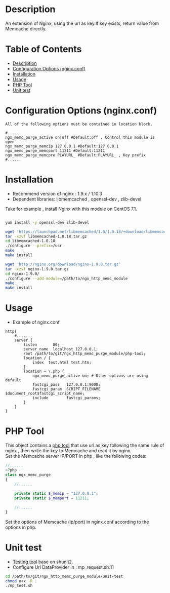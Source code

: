 Description
===========

An extension of Nginx, using the url as key.If key exists, return value from Memcache directly. 

Table of Contents
=================

* [Description](#description)
* [Configuration Options (nginx.conf)](#configuration-options-nginxconf)
* [Installation](#installation)
* [Usage](#usage)
* [PHP Tool](#php-tool)
* [Unit test](#unit-test)

Configuration Options (nginx.conf)
==================================

`All of the following options must be contained in location block.`
```nginx
#......
ngx_memc_purge_active on|off #Default:off , Control this module is open 
ngx_memc_purge_memcip 127.0.0.1 #Default:127.0.0.1
ngx_memc_purge_memcport 11211 #Default:11211
ngx_memc_purge_memcpre PLAYURL_ #Default:PLAYURL_ , Key prefix
#......
```

Installation
============

* Recommend version of nginx : 1.9.x / 1.10.3
* Dependent libraries: libmemcached , openssl-dev , zlib-devel

Take for example , install Nginx with this module on CentOS 7.1.

```bash

yum install -y openssl-dev zlib-devel

wget 'https://launchpad.net/libmemcached/1.0/1.0.18/+download/libmemcached-1.0.18.tar.gz'
tar -xzvf libmemcached-1.0.18.tar.gz
cd libmemcached-1.0.18
./configure --prefix=/usr
make
make install

wget 'http://nginx.org/download/nginx-1.9.0.tar.gz'
tar -xzvf nginx-1.9.0.tar.gz
cd nginx-1.9.0/
./configure --add-module=/path/to/ngx_http_memc_module
make
make install
```


Usage 
=====

* Example of nginx.conf
```nginx
http{
    #......
    server {
        listen       80;
        server_name  localhost 127.0.0.1;
        root /path/to/git/ngx_http_memc_purge_module/php-tool;
        location / {
            index  test.html test.htm;
        }
        location ~ \.php {
            ngx_memc_purge_active on; # Other options are using default
            fastcgi_pass   127.0.0.1:9000;
            fastcgi_param  SCRIPT_FILENAME  $document_root$fastcgi_script_name;
            include        fastcgi_params;
        }
    }
}
```

PHP Tool
========

This object contains a [php tool](https://github.com/johnsylm/ngx_http_memc_purge_module/tree/master/php-tool) that use url as key following the same rule of nginx , then write the key to Memcache and read it by nginx.<br />
Set the Memcache server IP/PORT in php , like the following codes:

```php
//......
<?php
class ngx_memc_purge
{
    //......
    
    private static $_memip = "127.0.0.1";
    private static $_memport = 11211;

    //......
}
```

Set the options of Memcache (ip/port) in nginx.conf according to the options in php.

Unit test
=========

* [Testing tool](https://github.com/johnsylm/ngx_http_memc_purge_module/tree/master/unit-test) base on shunit2.
* Configure Url DataProvider in : mp_request.sh:11

```bash
cd /path/to/git/ngx_http_memc_purge_module/unit-test
chmod u+x -R .
./mp_test.sh
```
